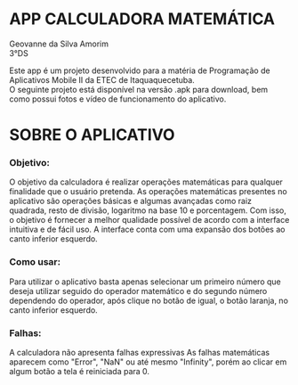 # APP CALCULADORA MATEMÁTICA
Geovanne da Silva Amorim<br/>
3°DS

Este app é um projeto desenvolvido para a matéria de Programação de Aplicativos Mobile II da ETEC de Itaquaquecetuba.<br/>
O seguinte projeto está disponível na versão .apk para download, bem como possui fotos e vídeo de funcionamento do aplicativo.

<h1>SOBRE O APLICATIVO</h1>
<h3>Objetivo:</h3>
O objetivo da calculadora é realizar operações matemáticas para qualquer finalidade que o usuário pretenda. As operações matemáticas presentes no aplicativo são operações básicas e algumas avançadas como raiz quadrada, resto de divisão, logaritmo na base 10 e porcentagem. Com isso, o objetivo é fornecer a melhor qualidade possível de acordo com a interface intuitiva e de fácil uso. A interface conta com uma expansão dos botões ao canto inferior esquerdo.

<h3>Como usar:</h3>
Para utilizar o aplicativo basta apenas selecionar um primeiro número que deseja utilizar seguido do operador matemático e do segundo número dependendo do operador, após clique no botão de igual, o botão laranja, no canto inferior esquerdo.

<h3>Falhas:</h3>
A calculadora não apresenta falhas expressivas As falhas matemáticas aparecem como "Error", "NaN" ou até mesmo "Infinity", porém ao clicar em algum botão a tela é reiniciada para 0.
